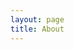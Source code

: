 ```yaml
---
layout: page
title: About
---
```


<div class="related"></div>

<div>
    <span><a href="mailto:amish.dhandhukia@gmail.com" class="fa fa-mail" target="_blank"></a></span>
    <span><a href="https://github.com/amish" class="fa fa-github" target="_blank"></a></span>
    <span><a href="https://www.kaggle.com/amishd" class="fa fa-kaggle" target="_blank"></a></span>
    <span><a href="https://twitter.com/imbatman000" class="fa fa-twitter" target="_blank"></a></span>
    <span><a href="https://www.facebook.com/sherlockholmes221bbs" class="fa fa-facebook" target="_blank"></a></span>
    <span><a href="https://open.spotify.com/playlist/6yybBzWonwzxqTLJRVMKBr?si=VZJ2gp6uRNesB6wtDe7Gzw" class="fa fa-music" target="_blank"></a></span>
    <span><a href="https://www.amazon.in/hz/wishlist/ls/X75E7ENTRKPO?ref_=wl_share" class="fa fa-wishlist"></a></span>
</div>
